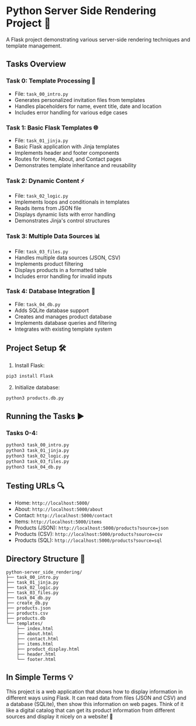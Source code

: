# Python Server Side Rendering Project 🚀

A Flask project demonstrating various server-side rendering techniques and template management.

## Tasks Overview

### Task 0: Template Processing 📝
- File: `task_00_intro.py`
- Generates personalized invitation files from templates
- Handles placeholders for name, event title, date and location
- Includes error handling for various edge cases

### Task 1: Basic Flask Templates 🌐
- File: `task_01_jinja.py`
- Basic Flask application with Jinja templates
- Implements header and footer components
- Routes for Home, About, and Contact pages
- Demonstrates template inheritance and reusability

### Task 2: Dynamic Content ⚡
- File: `task_02_logic.py`
- Implements loops and conditionals in templates
- Reads items from JSON file
- Displays dynamic lists with error handling
- Demonstrates Jinja's control structures

### Task 3: Multiple Data Sources 📊
- File: `task_03_files.py`
- Handles multiple data sources (JSON, CSV)
- Implements product filtering
- Displays products in a formatted table
- Includes error handling for invalid inputs

### Task 4: Database Integration 💾
- File: `task_04_db.py`
- Adds SQLite database support
- Creates and manages product database
- Implements database queries and filtering
- Integrates with existing template system

## Project Setup 🛠️

1. Install Flask:
```bash
pip3 install Flask
```

2. Initialize database:
```bash
python3 products.db.py
```

## Running the Tasks ▶️


### Tasks 0-4:
```bash
python3 task_00_intro.py
python3 task_01_jinja.py
python3 task_02_logic.py
python3 task_03_files.py
python3 task_04_db.py
```

## Testing URLs 🔍

- Home: `http://localhost:5000/`
- About: `http://localhost:5000/about`
- Contact: `http://localhost:5000/contact`
- Items: `http://localhost:5000/items`
- Products (JSON): `http://localhost:5000/products?source=json`
- Products (CSV): `http://localhost:5000/products?source=csv`
- Products (SQL): `http://localhost:5000/products?source=sql`

## Directory Structure 📁
```
python-server_side_rendering/
├── task_00_intro.py
├── task_01_jinja.py
├── task_02_logic.py
├── task_03_files.py
├── task_04_db.py
├── create_db.py
├── products.json
├── products.csv
├── products.db
└── templates/
    ├── index.html
    ├── about.html
    ├── contact.html
    ├── items.html
    ├── product_display.html
    ├── header.html
    └── footer.html
```

## In Simple Terms 💡
This project is a web application that shows how to display information in different ways using Flask. It can read data from files (JSON and CSV) and a database (SQLite), then show this information on web pages. Think of it like a digital catalog that can get its product information from different sources and display it nicely on a website! 🎯